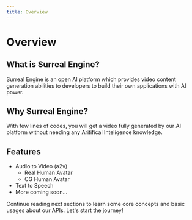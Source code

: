 ```yaml
---
title: Overview
---
```


# Overview
## What is Surreal Engine?
Surreal Engine is an open AI platform which provides video content generation abilities to developers to build their own applications with AI power.


## Why Surreal Engine?
With few lines of codes, you will get a video fully generated by our AI platform without needing any Aritifical Inteligence knowledge.

## Features
- Audio to Video (a2v)
	- Real Human Avatar
	- CG Human Avatar
- Text to Speech
- More coming soon...

Continue reading next sections to learn some core concepts and basic usages about our APIs. Let's start the journey!
